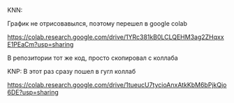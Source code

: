 KNN:

График не отрисовавылся, поэтому перешел в google colab

https://colab.research.google.com/drive/1YRc381kB0LCLQEHM3ag2ZHqxxE1PEaCm?usp=sharing

В репозитории тот же код, просто скопировал с коллаба


KNP: 
В этот раз сразу пошел в гугл коллаб

https://colab.research.google.com/drive/1tueucU7tycioAnxAtkKbM6bPjkQjo6DE?usp=sharing
